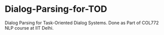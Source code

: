 # Dialog-Parsing-for-TOD
Dialog Parsing for Task-Oriented Dialog Systems. Done as Part of COL772 NLP course at IIT Delhi. 
